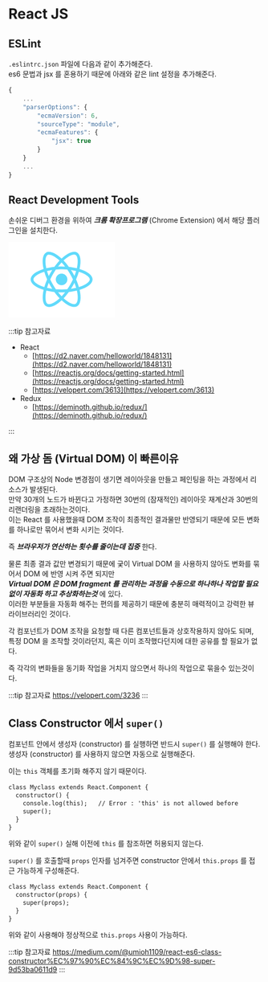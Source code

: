 # React JS

## ESLint

`.eslintrc.json` 파일에 다음과 같이 추가해준다.  
es6 문법과 jsx 를 혼용하기 때문에 아래와 같은 lint 설정을 추가해준다.

```javascript
{
    ...
    "parserOptions": {
        "ecmaVersion": 6,
        "sourceType": "module",
        "ecmaFeatures": {
            "jsx": true
        }
    }
    ...
}
```

## React Development Tools

손쉬운 디버그 환경을 위하여 _**크롬 확장프로그램**_ \(Chrome Extension\) 에서 해당 플러그인을 설치한다.

![React Development Tools](/img/A004.png)

:::tip 참고자료

* React
  * [https://d2.naver.com/helloworld/1848131](https://d2.naver.com/helloworld/1848131)
  * [https://reactjs.org/docs/getting-started.html](https://reactjs.org/docs/getting-started.html)
  * [https://velopert.com/3613](https://velopert.com/3613)
* Redux
  * [https://deminoth.github.io/redux/](https://deminoth.github.io/redux/)

:::

## 왜 가상 돔 (Virtual DOM) 이 빠른이유

DOM 구조상의 Node 변경점이 생기면 레이아웃을 만들고 페인팅을 하는 과정에서 리소스가 발생된다.  
만약 30개의 노드가 바뀐다고 가정하면 30번의 (잠재적인) 레이아웃 재계산과 30번의 리랜더링을 초래하는것이다.  
이는 React 를 사용했을때 DOM 조작이 최종적인 결과물만 반영되기 때문에 모든 변화를 하나로만 묶어서 변화 시키는 것이다.  

즉 _**브라우저가 연산하는 횟수를 줄이는데 집중**_ 한다.

물론 최종 결과 값만 변경되기 때문에 궂이 Virtual DOM 을 사용하지 않아도 변화를 묶어서 DOM 에 반영 시켜 주면 되지만  
_**Virtual DOM 은 DOM fragment 를 관리하는 과정을 수동으로 하나하나 작업할 필요없이 자동화 하고 추상화하는것**_ 에 있다.  
이러한 부분들을 자동화 해주는 편의를 제공하기 때문에 충분히 매력적이고 강력한 뷰 라이브러리인 것이다.

각 컴포넌트가 DOM 조작을 요청할 때 다른 컴포넌트들과 상호작용하지 않아도 되며, 특정 DOM 을 조작할 것이라던지, 혹은 이미 조작했다던지에 대한 공유를 할 필요가 없다.

즉 각각의 변화들을 동기화 작업을 거치지 않으면서 하나의 작업으로 묶을수 있는것이다.

:::tip 참고자료
<https://velopert.com/3236>
:::

## Class Constructor 에서 `super()`

컴포넌트 안에서 생성자 (constructor) 를 실행하면 반드시 `super()` 를 실행해야 한다.  
생성자 (constructor) 를 사용하지 않으면 자동으로 실행해준다.

이는 `this` 객체를 초기화 해주지 않기 때문이다.

```es6
class Myclass extends React.Component {
  constructor() {
    console.log(this);   // Error : 'this' is not allowed before
    super();
  }
}
```

위와 같이 `super()` 실해 이전에 `this` 를 참조하면 허용되지 않는다.

`super()` 를 호출할때 `props` 인자를 넘겨주면 constructor 안에서 `this.props` 를 접근 가능하게 구성해준다.

```es6
class Myclass extends React.Component {
  constructor(props) {
    super(props);
  }
}
```

위와 같이 사용해야 정상적으로 `this.props` 사용이 가능하다.

:::tip 참고자료
<https://medium.com/@umioh1109/react-es6-class-constructor%EC%97%90%EC%84%9C%EC%9D%98-super-9d53ba0611d9>
:::